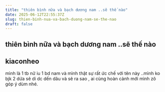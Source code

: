 ```yaml
---
title: "thiên bình nữa và bạch dương nam ..sẽ thế nào"
date: 2025-06-12T22:55:37Z
slug: thien-binh-nua-va-bach-duong-nam-se-the-nao
draft: false
---
```


## thiên bình nữa và bạch dương nam ..sẽ thế nào

## kiaconheo

mình là 1 tb nữ iu 1 bd nam và mình thật sự rất ức chế với tên này ..mình ko bjk 2 dứa sẽ di dc dến dâu và sẽ ra sao , ai cùng hoàn cảnh mới mình zô góp ý dùm nhé.